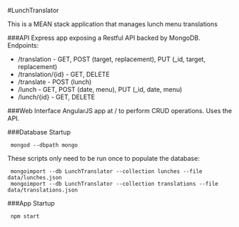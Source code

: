 #LunchTranslator

This is a MEAN stack application that manages lunch menu translations

###API
Express app exposing a Restful API backed by MongoDB. Endpoints:
- /translation - GET, POST (target, replacement), PUT (_id, target, replacement)
- /translation/{id} -  GET, DELETE
- /translate - POST (lunch)
- /lunch - GET, POST (date, menu), PUT (_id, date, menu)
- /lunch/{id} - GET, DELETE

###Web Interface
AngularJS app at / to perform CRUD operations. Uses the API.

###Database Startup

     mongod --dbpath mongo

These scripts only need to be run once to populate the database:

     mongoimport --db LunchTranslator --collection lunches --file data/lunches.json
     mongoimport --db LunchTranslator --collection translations --file data/translations.json

###App Startup

     npm start
